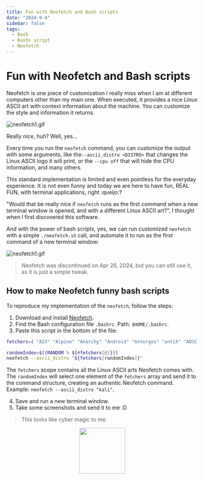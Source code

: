 ```yaml
---
title: Fun with Neofetch and Bash scripts
date: "2024-9-4"
sidebar: false
tags:
  - Bash
  - Bashs script
  - Neofetch
---
```


# Fun with Neofetch and Bash scripts

Neofetch is one piece of customization I really miss when I am at different computers other than my main one. When executed, it provides a nice Linux ASCII art with context information about the machine. You can customize the style and information it returns.

![neofetch1.gif](/neofetch1.gif)

Really nice, huh? Well, yes... 

Every time you run the `neofetch` command, you can customize the output with some arguments, like the`--ascii_distro <DISTRO>` that changes the Linux ASCII logo it will print, or the `--cpu off` that will hide the CPU information, and many others.

This standard implementation is limited and even pointless for the everyday experience. It is not even funny and today we are here to have fun, REAL FUN, with terminal applications, right :queijo:?

"Would that be really nice if `neofetch` runs as the first command when a new terminal window is opened, and with a different Linux ASCII art?", I thought when I first discovered this software.

And with the power of bash scripts, yes, we can run customized `neofetch` with a simple `./neofetch.sh` call, and automate it to run as the first command of a new terminal window:

![neofetch1.gif](/neofetch2.gif)

> Neofetch was discontinued on Apr 26, 2024, but you can still use it, as it is just a simple tweak.

## How to make Neofetch funny bash scripts

To reproduce my implementation of the `neofetch`, follow the steps:

1. Download and install [Neofetch](https://github.com/dylanaraps/neofetch).
2. Find the Bash configuration file `.bashrc`. Path: `$HOME/.bashrc`.
3. Paste this script in the bottom of the file:

```bash
fetchers=( "AIX" "Alpine" "Anarchy" "Android" "Antergos" "antiX" "AOSC OS" "AOSC OS/Retro" "Apricity" "ArcoLinux" "ARCHlabs" "ArchStrike" "XFerience" "ArchMerge" "Arch" "Artix" "Arya" "Bedrock" "Bitrig" "BlackArch" "BLAG" "BlankOn" "BlueLight" "bonsai" "BSD" "BunsenLabs" "Calculate" "Carbs" "CentOS" "Chakra" "ChaletOS" "Chapeau" "Chrom*" "Cleanjaro" "ClearOS" "Clear_Linux" "Clover" "Condres" "Container_Linux" "CRUX" "Cucumber" "Debian" "Deepin" "DesaOS" "Devuan" "DracOS" "DarkOs" "DragonFly" "Drauger" "Elementary" "EndeavourOS" "Endless" "EuroLinux" "Exherbo" "Fedora" "Feren" "FreeBSD" "FreeMiNT" "Frugalware" "Funtoo" "GalliumOS" "Garuda" "Gentoo" "Pentoo" "gNewSense" "GNOME" "GNU" "GoboLinux" "Grombyang" "Guix" "Haiku" "Huayra" "Hyperbola" "janus" "Kali" "KaOS" "KDE_neon" "Kibojoe" "Kogaion" "Korora" "KSLinux" "Kubuntu" "LEDE" "LFS" "Linux_Lite" "LMDE" "Lubuntu" "Lunar" "macos" "Mageia" "MagpieOS" "Mandriva" "Manjaro" "Maui" "Mer" "Minix" "LinuxMint" "MX_Linux" "Namib" "Neptune" "NetBSD" "Netrunner" "Nitrux" "NixOS" "Nurunner" "NuTyX" "OBRevenge" "OpenBSD" "openEuler" "OpenIndiana" "openmamba" "OpenMandriva" "OpenStage" "OpenWrt" "osmc" "Oracle" "OS Elbrus" "PacBSD" "Parabola" "Pardus" "Parrot" "Parsix" "TrueOS" "PCLinuxOS" "Peppermint" "popos" "Porteus" "PostMarketOS" "Proxmox" "Puppy" "PureOS" "Qubes" "Radix" "Raspbian" "Reborn_OS" "Redstar" "Redcore" "Redhat" "Refracted_Devuan" "Regata" "Rosa" "sabotage" "Sabayon" "Sailfish" "SalentOS" "Scientific" "Septor" "SereneLinux" "SharkLinux" "Siduction" "Slackware" "SliTaz" "SmartOS" "Solus" "Source_Mage" "Sparky" "Star" "SteamOS" "SunOS" "openSUSE_Leap" "openSUSE_Tumbleweed" "openSUSE" "SwagArch" "Tails" "Trisquel" "Ubuntu-Budgie" "Ubuntu-GNOME" "Ubuntu-MATE" "Ubuntu-Studio" "Ubuntu" "Venom" "Void" "Obarun" "windows10" "Windows7" "Xubuntu" "Zorin" "and" "IRIX" "Arch_old" "Ubuntu_old" "Redhat_old" "Dragonfly_old" )

randomIndex=$((RANDOM % ${#fetchers[@]}))
neofetch --ascii_distro "${fetchers[randomIndex]}"
```

The `fetchers` scope contains all the Linux ASCII arts Neofetch comes with. The `randomIndex` will select one element of the `fetchers` array and send it to the command structure, creating an authentic Neofetch command. Example: `neofetch --ascii_distro "kali"`.

4. Save and run a new terminal window.
5. Take some screenshots and send it to me :D

> This looks like cyber magic to me.

<div class="wisdom">
<img class="wisdony" src="https://upload.wikimedia.org/wikipedia/commons/9/9f/Pents02.jpg" alt="">
</div>

<style>
  .wisdom {
    display: flex;
    justify-content: center;
  }

  .wisdony {
  height: 120px;
  }
</style>


